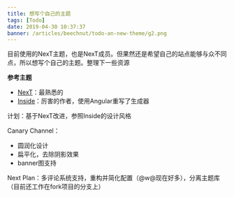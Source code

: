 ```yaml
---
title: 想写个自己的主题
tags: [Todo]
date: 2019-04-30 10:37:37
banner: /articles/beechnut/todo-an-new-theme/g2.png
---
```


目前使用的NexT主题，也是NexT成员。但果然还是希望自己的站点能够与众不同点，所以想写个自己的主题。整理下一些资源

**参考主题**
- [NexT](https://github.com/theme-next/hexo-theme-next)：最熟悉的
- [Inside](https://github.com/elmorec/hexo-theme-inside)：厉害的作者，使用Angular重写了生成器

计划：基于NexT改进，参照Inside的设计风格

Canary Channel：
- 圆润化设计
- 扁平化，去除阴影效果
- banner图支持

Next Plan：多评论系统支持，重构并简化配置（@w@现在好多），分离主题库（目前还工作在fork项目的分支上）

